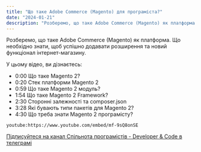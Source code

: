 ```yaml
---
title: "Що таке Adobe Commerce (Magento) для програміста?"
date: "2024-01-21"
description: "Розберемо, що таке Adobe Commerce (Magento) як платформа. Що необхідно знати, щоб успішно додавати розширення та новий функціонал інтернет-магазину."
---
```


Розберемо, що таке Adobe Commerce (Magento) як платформа. Що необхідно знати, щоб успішно додавати розширення та новий функціонал інтернет-магазину.

У цьому відео, ви дізнаєтесь:

- 0:00 Що таке Magento 2?
- 0:20 Стек платформи Magento 2
- 0:59 Що таке Magento 2 модуль?
- 1:54 Що таке Magento 2 Framework?
- 2:30 Сторонні залежності та composer.json
- 3:28 Які бувають типи пакетів для Magento 2?
- 4:30 Що треба знати Magento 2 програмісту?

`youtube:https://www.youtube.com/embed/mf-9sQ8onSE`

[Підписуйтеся на канал Спільнота програмістів - Developer & Code в телеграмі](https://t.me/developerandcode)
